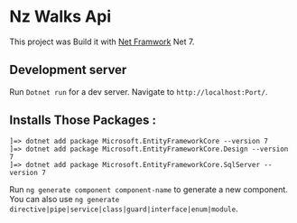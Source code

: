 # Nz Walks Api
This project was Build it with [Net Framwork]() Net 7.

## Development server

Run `Dotnet run` for a dev server. Navigate to `http://localhost:Port/`.

## Installs Those Packages :
    ]=> dotnet add package Microsoft.EntityFrameworkCore --version 7
    ]=> dotnet add package Microsoft.EntityFrameworkCore.Design --version 7
    ]=> dotnet add package Microsoft.EntityFrameworkCore.SqlServer --version 7

    

Run `ng generate component component-name` to generate a new component. You can also use `ng generate directive|pipe|service|class|guard|interface|enum|module`.


